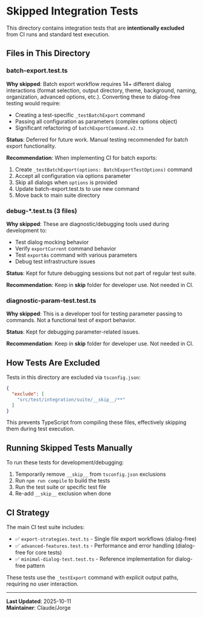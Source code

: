 # Skipped Integration Tests

This directory contains integration tests that are **intentionally excluded** from CI runs and standard test execution.

## Files in This Directory

### batch-export.test.ts
**Why skipped**: Batch export workflow requires 14+ different dialog interactions (format selection, output directory, theme, background, naming, organization, advanced options, etc.). Converting these to dialog-free testing would require:
- Creating a test-specific `_testBatchExport` command
- Passing all configuration as parameters (complex options object)
- Significant refactoring of `batchExportCommand.v2.ts`

**Status**: Deferred for future work. Manual testing recommended for batch export functionality.

**Recommendation**: When implementing CI for batch exports:
1. Create `_testBatchExport(options: BatchExportTestOptions)` command
2. Accept all configuration via options parameter
3. Skip all dialogs when `options` is provided
4. Update batch-export.test.ts to use new command
5. Move back to main suite directory

### debug-*.test.ts (3 files)
**Why skipped**: These are diagnostic/debugging tools used during development to:
- Test dialog mocking behavior
- Verify `exportCurrent` command behavior
- Test `exportAs` command with various parameters
- Debug test infrastructure issues

**Status**: Kept for future debugging sessions but not part of regular test suite.

**Recommendation**: Keep in __skip__ folder for developer use. Not needed in CI.

### diagnostic-param-test.test.ts
**Why skipped**: This is a developer tool for testing parameter passing to commands. Not a functional test of export behavior.

**Status**: Kept for debugging parameter-related issues.

**Recommendation**: Keep in __skip__ folder for developer use. Not needed in CI.

## How Tests Are Excluded

Tests in this directory are excluded via `tsconfig.json`:
```json
{
  "exclude": [
    "src/test/integration/suite/__skip__/**"
  ]
}
```

This prevents TypeScript from compiling these files, effectively skipping them during test execution.

## Running Skipped Tests Manually

To run these tests for development/debugging:

1. Temporarily remove `__skip__` from `tsconfig.json` exclusions
2. Run `npm run compile` to build the tests
3. Run the test suite or specific test file
4. Re-add `__skip__` exclusion when done

## CI Strategy

The main CI test suite includes:
- ✅ `export-strategies.test.ts` - Single file export workflows (dialog-free)
- ✅ `advanced-features.test.ts` - Performance and error handling (dialog-free for core tests)
- ✅ `minimal-dialog-test.test.ts` - Reference implementation for dialog-free pattern

These tests use the `_testExport` command with explicit output paths, requiring no user interaction.

---

**Last Updated**: 2025-10-11  
**Maintainer**: Claude/Jorge
